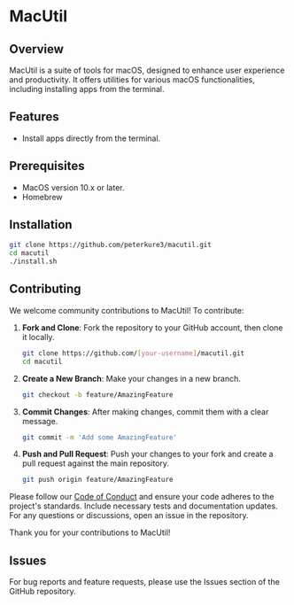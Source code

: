 
# MacUtil

## Overview

MacUtil is a suite of tools for macOS, designed to enhance user experience and productivity. It offers utilities for various macOS functionalities, including installing apps from the terminal.

## Features

- Install apps directly from the terminal.

## Prerequisites

- MacOS version 10.x or later.
- Homebrew

## Installation

```bash
git clone https://github.com/peterkure3/macutil.git
cd macutil
./install.sh
```

## Contributing

We welcome community contributions to MacUtil! To contribute:

1. **Fork and Clone**: Fork the repository to your GitHub account, then clone it locally.

   ```bash
   git clone https://github.com/[your-username]/macutil.git
   cd macutil
   ```

2. **Create a New Branch**: Make your changes in a new branch.

   ```bash
   git checkout -b feature/AmazingFeature
   ```

3. **Commit Changes**: After making changes, commit them with a clear message.

   ```bash
   git commit -m 'Add some AmazingFeature'
   ```

4. **Push and Pull Request**: Push your changes to your fork and create a pull request against the main repository.

   ```bash
   git push origin feature/AmazingFeature
   ```

Please follow our [Code of Conduct](CODE_OF_CONDUCT.md) and ensure your code adheres to the project's standards. Include necessary tests and documentation updates. For any questions or discussions, open an issue in the repository.

Thank you for your contributions to MacUtil!

## Issues

For bug reports and feature requests, please use the Issues section of the GitHub repository.

